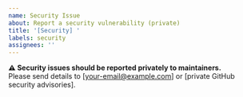 ```yaml
---
name: Security Issue
about: Report a security vulnerability (private)
title: '[Security] '
labels: security
assignees: ''
---
```


**⚠️ Security issues should be reported privately to maintainers.**  
Please send details to [your-email@example.com] or [private GitHub security advisories].

